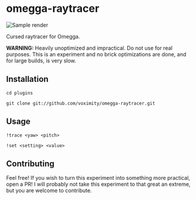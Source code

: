 # omegga-raytracer

![Sample render](https://i.imgur.com/SE45oPP.jpeg)

Cursed raytracer for Omegga.

**WARNING:** Heavily unoptimized and impractical. Do not use for real purposes.
This is an experiment and no brick optimizations are done, and for large builds,
is very slow.

## Installation

`cd plugins`

`git clone git://github.com/voximity/omegga-raytracer.git`

## Usage

`!trace <yaw> <pitch>`

`!set <setting> <value>`

## Contributing

Feel free! If you wish to turn this experiment into something more practical, open a PR!
I will probably not take this experiment to that great an extreme, but you are welcome to
contribute.
